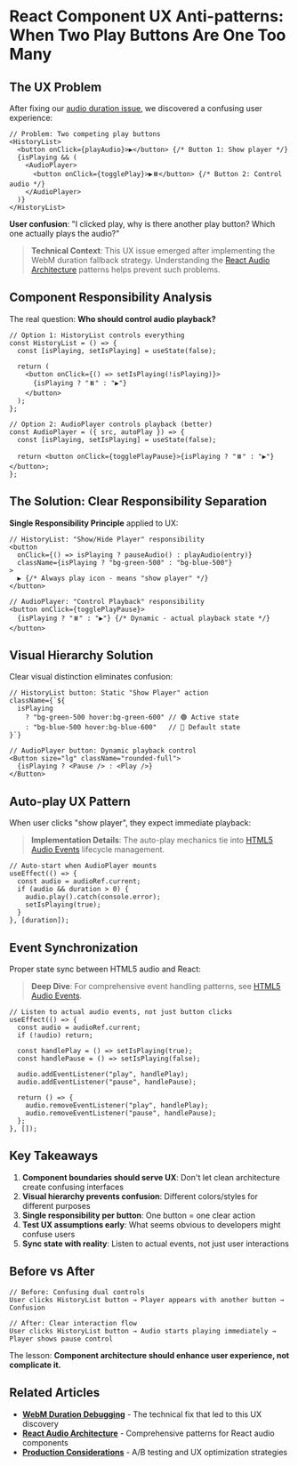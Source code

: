 # React Component UX Anti-patterns: When Two Play Buttons Are One Too Many

## The UX Problem

After fixing our [audio duration issue](webm-duration-debugging.md), we discovered a confusing user experience:

```tsx
// Problem: Two competing play buttons
<HistoryList>
  <button onClick={playAudio}>▶️</button> {/* Button 1: Show player */}
  {isPlaying && (
    <AudioPlayer>
      <button onClick={togglePlay}>▶️⏸️</button> {/* Button 2: Control audio */}
    </AudioPlayer>
  )}
</HistoryList>
```

**User confusion**: "I clicked play, why is there another play button? Which one actually plays the audio?"

> **Technical Context**: This UX issue emerged after implementing the WebM duration fallback strategy. Understanding the [React Audio Architecture](deep-dives/react-audio-architecture.md) patterns helps prevent such problems.

## Component Responsibility Analysis

The real question: **Who should control audio playback?**

```tsx
// Option 1: HistoryList controls everything
const HistoryList = () => {
  const [isPlaying, setIsPlaying] = useState(false);

  return (
    <button onClick={() => setIsPlaying(!isPlaying)}>
      {isPlaying ? "⏸️" : "▶️"}
    </button>
  );
};

// Option 2: AudioPlayer controls playback (better)
const AudioPlayer = ({ src, autoPlay }) => {
  const [isPlaying, setIsPlaying] = useState(false);

  return <button onClick={togglePlayPause}>{isPlaying ? "⏸️" : "▶️"}</button>;
};
```

## The Solution: Clear Responsibility Separation

**Single Responsibility Principle** applied to UX:

```tsx
// HistoryList: "Show/Hide Player" responsibility
<button
  onClick={() => isPlaying ? pauseAudio() : playAudio(entry)}
  className={isPlaying ? "bg-green-500" : "bg-blue-500"}
>
  ▶️ {/* Always play icon - means "show player" */}
</button>

// AudioPlayer: "Control Playback" responsibility
<button onClick={togglePlayPause}>
  {isPlaying ? "⏸️" : "▶️"} {/* Dynamic - actual playback state */}
</button>
```

## Visual Hierarchy Solution

Clear visual distinction eliminates confusion:

```tsx
// HistoryList button: Static "Show Player" action
className={`${
  isPlaying
    ? "bg-green-500 hover:bg-green-600" // 🟢 Active state
    : "bg-blue-500 hover:bg-blue-600"   // 🔵 Default state
}`}

// AudioPlayer button: Dynamic playback control
<Button size="lg" className="rounded-full">
  {isPlaying ? <Pause /> : <Play />}
</Button>
```

## Auto-play UX Pattern

When user clicks "show player", they expect immediate playback:

> **Implementation Details**: The auto-play mechanics tie into [HTML5 Audio Events](deep-dives/html5-audio-events.md) lifecycle management.

```tsx
// Auto-start when AudioPlayer mounts
useEffect(() => {
  const audio = audioRef.current;
  if (audio && duration > 0) {
    audio.play().catch(console.error);
    setIsPlaying(true);
  }
}, [duration]);
```

## Event Synchronization

Proper state sync between HTML5 audio and React:

> **Deep Dive**: For comprehensive event handling patterns, see [HTML5 Audio Events](deep-dives/html5-audio-events.md).

```tsx
// Listen to actual audio events, not just button clicks
useEffect(() => {
  const audio = audioRef.current;
  if (!audio) return;

  const handlePlay = () => setIsPlaying(true);
  const handlePause = () => setIsPlaying(false);

  audio.addEventListener("play", handlePlay);
  audio.addEventListener("pause", handlePause);

  return () => {
    audio.removeEventListener("play", handlePlay);
    audio.removeEventListener("pause", handlePause);
  };
}, []);
```

## Key Takeaways

1. **Component boundaries should serve UX**: Don't let clean architecture create confusing interfaces
2. **Visual hierarchy prevents confusion**: Different colors/styles for different purposes
3. **Single responsibility per button**: One button = one clear action
4. **Test UX assumptions early**: What seems obvious to developers might confuse users
5. **Sync state with reality**: Listen to actual events, not just user interactions

## Before vs After

```tsx
// Before: Confusing dual controls
User clicks HistoryList button → Player appears with another button → Confusion

// After: Clear interaction flow
User clicks HistoryList button → Audio starts playing immediately → Player shows pause control
```

The lesson: **Component architecture should enhance user experience, not complicate it.**

## Related Articles

- **[WebM Duration Debugging](webm-duration-debugging.md)** - The technical fix that led to this UX discovery
- **[React Audio Architecture](deep-dives/react-audio-architecture.md)** - Comprehensive patterns for React audio components
- **[Production Considerations](deep-dives/production-considerations.md)** - A/B testing and UX optimization strategies
